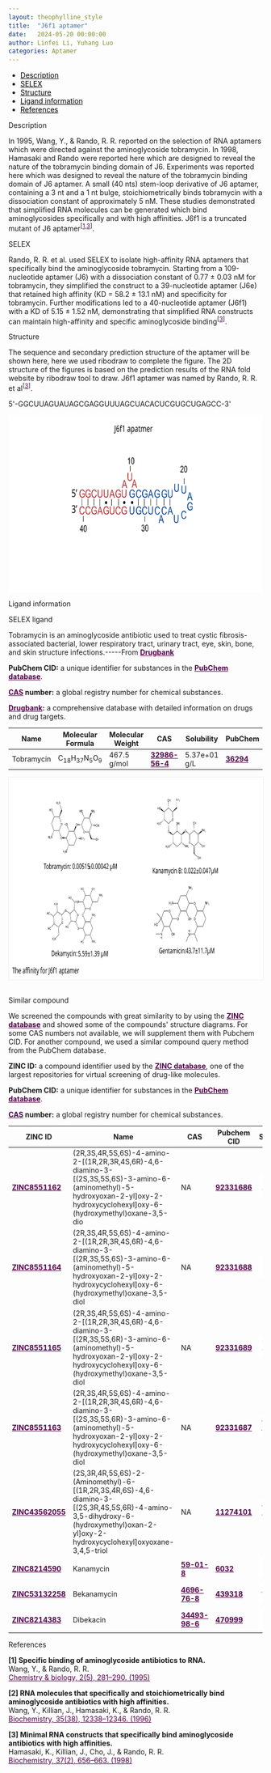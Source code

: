 ```yaml
---
layout: theophylline_style
title:  "J6f1 aptamer"
date:   2024-05-20 00:00:00
author: Linfei Li, Yuhang Luo
categories: Aptamer
---
```

<html>


<div class="side-nav">
<ul>
    <div class="side-nav-item"><li><a href="#description" style="color: #000000;">Description</a></li></div>
    <div class="side-nav-item"><li><a href="#SELEX" style="color: #000000;">SELEX</a></li></div>
    <div class="side-nav-item"><li><a href="#Structure" style="color: #000000;">Structure</a></li></div>
    <div class="side-nav-item"><li><a href="#ligand-recognition" style="color: #000000;">Ligand information</a></li></div>
    <div class="side-nav-item"><li><a href="#references" style="color: #000000;">References</a></li></div>
    </ul>
</div>



<p class="header_box" id="description">Description</p>
<p>In 1995, Wang, Y., & Rando, R. R. reported on the selection of RNA aptamers which were directed against the aminoglycoside tobramycin. In 1998, Hamasaki and Rando were reported here which are designed to reveal the nature of the tobramycin binding domain of J6. Experiments was reported here which was designed to reveal the nature of the tobramycin binding domain of J6 aptamer. A small (40 nts) stem-loop derivative of J6 aptamer, containing a 3 nt and a 1 nt bulge, stoichiometrically binds tobramycin with a dissociation constant of approximately 5 nM. These studies demonstrated that simplified RNA molecules can be generated which bind aminoglycosides specifically and with high affinities. J6f1 is a truncated mutant of J6 aptamer<sup>[<a href="#ref1" style="color:#520049">1</a>,<a href="#ref3" style="color:#520049">3</a>]</sup>.<br></p>


<p class="header_box" id="SELEX">SELEX</p>
<p>Rando, R. R. et al. used SELEX to isolate high-affinity RNA aptamers that specifically bind the aminoglycoside tobramycin. Starting from a 109-nucleotide aptamer (J6) with a dissociation constant of 0.77 ± 0.03 nM for tobramycin, they simplified the construct to a 39-nucleotide aptamer (J6e) that retained high affinity (KD = 58.2 ± 13.1 nM) and specificity for tobramycin. Further modifications led to a 40-nucleotide aptamer (J6f1) with a KD of 5.15 ± 1.52 nM, demonstrating that simplified RNA constructs can maintain high-affinity and specific aminoglycoside binding<sup>[<a href="#ref3" style="color:#520049">3</a>]</sup>.</p>
<p>


<p class="header_box" id="Structure">Structure</p>
<p>The sequence and secondary prediction structure of the aptamer will be shown here, here we used ribodraw to complete the figure. The 2D structure of the figures is based on the prediction results of the RNA fold website by ribodraw tool to draw. J6f1 aptamer was named by Rando, R. R. et al<sup>[<a href="#ref3" style="color:#520049">3</a>]</sup>.</p>
<p>5'-GGCUUAGUAUAGCGAGGUUUAGCUACACUCGUGCUGAGCC-3'</p>
<img src="/images/2D/J6f1_aptamer_2D.svg" alt="drawing" style="width:800px;height:350px;display:block;margin:0 auto;border-radius:0;" class="img-responsive">
<div style="display: flex; justify-content: center;"></div>




<p class="header_box" id="ligand-recognition">Ligand information</p> 

<p class="blowheader_box">SELEX ligand</p>
<p>Tobramycin is an aminoglycoside antibiotic used to treat cystic fibrosis-associated bacterial, lower respiratory tract, urinary tract, eye, skin, bone, and skin structure infections.-----From <a href="https://go.drugbank.com/drugs/DB00684" target="_blank" style="color:#520049; text-decoration: underline;"><b>Drugbank</b></a></p>

<p class="dot-paragraph"><b>PubChem CID:</b> a unique identifier for substances in the <a href="https://pubchem.ncbi.nlm.nih.gov/" target="_blank" style="color:#520049; text-decoration: underline;"><b>PubChem database</b></a>.</p>
<p class="dot-paragraph"><b><a href="https://commonchemistry.cas.org/" target="_blank" style="color:#520049; text-decoration: underline;"><b>CAS</b></a> number:</b> a global registry number for chemical substances.</p>
<p class="dot-paragraph"><b><a href="https://go.drugbank.com/" target="_blank" style="color:#520049; text-decoration: underline;"><b>Drugbank</b></a>:</b> a comprehensive database with detailed information on drugs and drug targets.</p>

<table class="table table-bordered" style="table-layout:fixed;width:auto;margin-left:auto;margin-right:auto;" >
  <thead>
      <tr>
        <th onclick="sortTable(0)">Name</th>
        <th onclick="sortTable(1)">Molecular Formula</th>
        <th onclick="sortTable(2)">Molecular Weight</th>
        <th onclick="sortTable(3)">CAS</th>
        <th onclick="sortTable(4)">Solubility</th>
        <th onclick="sortTable(5)">PubChem</th>
        <th onclick="sortTable(6)">Drugbank ID</th>
      </tr>
  </thead>
    <tbody>
      <tr>
        <td name="td0">Tobramycin</td>
        <td name="td1">C<sub>18</sub>H<sub>37</sub>N<sub>5</sub>O<sub>9</sub></td>
        <td name="td2">467.5 g/mol</td>
        <td name="td3"><a href="https://commonchemistry.cas.org/detail?cas_rn=32986-56-4" target="_blank" style="color:#520049"><b>32986-56-4</b></a></td>
        <td name="td4">5.37e+01 g/L</td>
        <td name="td5"><a href="https://pubchem.ncbi.nlm.nih.gov/compound/36294" target="_blank" style="color:#520049"><b>36294</b></a></td>
        <td name="td6"><a href="https://go.drugbank.com/drugs/DB00684" target="_blank" style="color:#520049"><b>DB00684</b></a></td>
      </tr>
	  </tbody>
  </table>
<div style="display: flex; justify-content: center;"></div>
<img src="/images/SELEX_ligand/J6f1_aptamer_SELEX_ligand.svg" alt="drawing" style="width:1000px;height:400px;border:solid 1px #efefef;display:block;margin:0 auto;border-radius:0;" class="img-responsive">
<div style="display: flex; justify-content: center;"></div>
<br>


<p class="blowheader_box">Similar compound</p>                    
<p>We screened the compounds with great similarity to  by using the <a href="https://zinc15.docking.org/" target="_blank" style="color:#520049; text-decoration: underline;"><b>ZINC database</b></a> and showed some of the compounds' structure diagrams. For some CAS numbers not available, we will supplement them with Pubchem CID. For another compound, we used a similar compound query method from the PubChem database.</p>

<p class="dot-paragraph"><b>ZINC ID:</b> a compound identifier used by the <a href="https://zinc15.docking.org/" target="_blank" style="color:#520049; text-decoration: underline;"><b>ZINC database</b></a>, one of the largest repositories for virtual screening of drug-like molecules.</p>
<p class="dot-paragraph"><b>PubChem CID:</b> a unique identifier for substances in the <a href="https://pubchem.ncbi.nlm.nih.gov/" target="_blank" style="color:#520049; text-decoration: underline;"><b>PubChem database</b></a>.</p>
<p class="dot-paragraph"><b><a href="https://commonchemistry.cas.org/" target="_blank" style="color:#520049; text-decoration: underline;"><b>CAS</b></a> number:</b> a global registry number for chemical substances.</p>

<table class="table table-bordered" style="table-layout:fixed;width:auto;margin-left:auto;margin-right:auto;">
      <thead>
      <tr>
        <th onclick="sortTable(0)">ZINC ID</th>
        <th onclick="sortTable(1)">Name</th>
        <th onclick="sortTable(2)">CAS</th>
        <th onclick="sortTable(3)">Pubchem CID</th>
        <th onclick="sortTable(4)">Structure</th>
      </tr>
      </thead>
    <tbody>
      <tr>
        <td name="td0"><a href="https://zinc15.docking.org/substances/ZINC8551162/" target="_blank" style="color:#520049"><b>ZINC8551162</b></a></td>
        <td name="td1">(2R,3S,4R,5S,6S)-4-amino-2-[(1R,2R,3R,4S,6R)-4,6-diamino-3-[(2S,3S,5S,6S)-3-amino-6-(aminomethyl)-5-hydroxyoxan-2-yl]oxy-2-hydroxycyclohexyl]oxy-6-(hydroxymethyl)oxane-3,5-dio</td>
        <td name="td2">NA</td>
        <td name="td3"><a href="https://pubchem.ncbi.nlm.nih.gov/compound/92331686" target="_blank" style="color:#520049"><b>92331686</b></a></td>
        <td name="td4"><img src="/images/Similar_compound/J6f1_Simi_compound1.svg" alt="drawing" style="width:500px"  px="" /></td>
      </tr>
      <tr>
        <td name="td0"><a href="https://zinc15.docking.org/substances/ZINC8551164/" target="_blank" style="color:#520049"><b>ZINC8551164</b></a></td>
        <td name="td1">(2R,3S,4R,5S,6S)-4-amino-2-[(1R,2R,3R,4S,6R)-4,6-diamino-3-[(2R,3S,5S,6S)-3-amino-6-(aminomethyl)-5-hydroxyoxan-2-yl]oxy-2-hydroxycyclohexyl]oxy-6-(hydroxymethyl)oxane-3,5-diol</td>
        <td name="td2">NA</td>
        <td name="td3"><a href="https://pubchem.ncbi.nlm.nih.gov/compound/92331688" target="_blank" style="color:#520049"><b>92331688</b></a></td>
        <td name="td4"><img src="/images/Similar_compound/J6f1_Simi_compound2.svg" alt="drawing" style="width:500px"  px="" /></td>
      </tr>
      <tr>
        <td name="td0"><a href="https://zinc15.docking.org/substances/ZINC8551165/" target="_blank" style="color:#520049"><b>ZINC8551165</b></a></td>
        <td name="td1">(2R,3S,4R,5S,6S)-4-amino-2-[(1R,2R,3R,4S,6R)-4,6-diamino-3-[(2R,3S,5S,6R)-3-amino-6-(aminomethyl)-5-hydroxyoxan-2-yl]oxy-2-hydroxycyclohexyl]oxy-6-(hydroxymethyl)oxane-3,5-diol</td>
        <td name="td2">NA</td>
        <td name="td3"><a href="https://pubchem.ncbi.nlm.nih.gov/compound/92331689" target="_blank" style="color:#520049"><b>92331689</b></a></td>
        <td name="td4"><img src="/images/Similar_compound/J6f1_Simi_compound3.svg" alt="drawing" style="width:500px"  px="" /></td>
      </tr>
      <tr>
        <td name="td0"><a href="https://zinc15.docking.org/substances/ZINC8551163/" target="_blank" style="color:#520049"><b>ZINC8551163</b></a></td>
        <td name="td1">(2R,3S,4R,5S,6S)-4-amino-2-[(1R,2R,3R,4S,6R)-4,6-diamino-3-[(2S,3S,5S,6R)-3-amino-6-(aminomethyl)-5-hydroxyoxan-2-yl]oxy-2-hydroxycyclohexyl]oxy-6-(hydroxymethyl)oxane-3,5-diol</td>
        <td name="td2">NA</td>
        <td name="td3"><a href="https://pubchem.ncbi.nlm.nih.gov/compound/92331687" target="_blank" style="color:#520049"><b>92331687</b></a></td>
        <td name="td4"><img src="/images/Similar_compound/J6f1_Simi_compound4.svg" alt="drawing" style="width:500px"  px="" /></td>
      </tr>
      <tr>
        <td name="td0"><a href="https://zinc15.docking.org/substances/ZINC43562055/" target="_blank" style="color:#520049"><b>ZINC43562055</b></a></td>
        <td name="td1">(2S,3R,4R,5S,6S)-2-(Aminomethyl)-6-[(1R,2R,3S,4R,6S)-4,6-diamino-3-[(2S,3R,4S,5S,6R)-4-amino-3,5-dihydroxy-6-(hydroxymethyl)oxan-2-yl]oxy-2-hydroxycyclohexyl]oxyoxane-3,4,5-triol</td>
        <td name="td2">NA</td>
        <td name="td3"><a href="https://pubchem.ncbi.nlm.nih.gov/compound/11274101" target="_blank" style="color:#520049"><b>11274101</b></a></td>
        <td name="td4"><img src="/images/Similar_compound/J6f1_Simi_compound5.svg" alt="drawing" style="width:500px"  px="" /></td>
      </tr>
      <tr>
        <td name="td0"><a href="https://zinc15.docking.org/substances/ZINC8214590/" target="_blank" style="color:#520049"><b>ZINC8214590</b></a></td>
        <td name="td1">Kanamycin</td>
        <td name="td2"><a href="https://commonchemistry.cas.org/detail?cas_rn=59-01-8" target="_blank" style="color:#520049"><b>59-01-8</b></a></td>
        <td name="td3"><a href="https://pubchem.ncbi.nlm.nih.gov/compound/6032" target="_blank" style="color:#520049"><b>6032</b></a></td>
        <td name="td4"><img src="/images/Similar_compound/J6f1_Simi_compound6.svg" alt="drawing" style="width:500px"  px="" /></td>
      </tr>
      <tr>
        <td name="td0"><a href="https://zinc15.docking.org/substances/ZINC53132258/" target="_blank" style="color:#520049"><b>ZINC53132258</b></a></td>
        <td name="td1">Bekanamycin</td>
        <td name="td2"><a href="https://commonchemistry.cas.org/detail?cas_rn=4696-76-8" target="_blank" style="color:#520049"><b>4696-76-8</b></a></td>
        <td name="td3"><a href="https://pubchem.ncbi.nlm.nih.gov/compound/439318" target="_blank" style="color:#520049"><b>439318</b></a></td>
        <td name="td4"><img src="/images/Similar_compound/J6f1_Simi_compound7.svg" alt="drawing" style="width:500px"  px="" /></td>
      </tr>
      <tr>
        <td name="td0"><a href="https://zinc15.docking.org/substances/ZINC8214383/" target="_blank" style="color:#520049"><b>ZINC8214383</b></a></td>
        <td name="td1">Dibekacin</td>
        <td name="td2"><a href="https://commonchemistry.cas.org/detail?cas_rn=34493-98-6" target="_blank" style="color:#520049"><b>34493-98-6</b></a></td>
        <td name="td3"><a href="https://pubchem.ncbi.nlm.nih.gov/compound/470999" target="_blank" style="color:#520049"><b>470999</b></a></td>
        <td name="td4"><img src="/images/Similar_compound/J6f1_Simi_compound8.svg" alt="drawing" style="width:500px"  px="" /></td>
      </tr>
    </tbody>
  </table>
                 
<p class="header_box" id="references">References</p>
                
<a id="ref1"></a><font><strong>[1] Specific binding of aminoglycoside antibiotics to RNA.</strong></font><br/>
Wang, Y., & Rando, R. R.<br/>
<a href="https://pubmed.ncbi.nlm.nih.gov/9383430/" target="_blank" style="color:#520049">Chemistry & biology, 2(5), 281–290. (1995)</a>
<br/>

<a id="ref2"></a><font><strong>[2] RNA molecules that specifically and stoichiometrically bind aminoglycoside antibiotics with high affinities.</strong></font><br/>
Wang, Y., Killian, J., Hamasaki, K., & Rando, R. R. <br/>
<a href="https://pubmed.ncbi.nlm.nih.gov/8823168/" target="_blank" style="color:#520049">Biochemistry, 35(38), 12338–12346. (1996)</a>
<br/>

<a id="ref3"></a><font><strong>[3] Minimal RNA constructs that specifically bind aminoglycoside antibiotics with high affinities.</strong></font><br/>
Hamasaki, K., Killian, J., Cho, J., & Rando, R. R.<br/>
<a href="https://pubmed.ncbi.nlm.nih.gov/9425088/" target="_blank" style="color:#520049">Biochemistry, 37(2), 656–663. (1998)</a>
<br/>